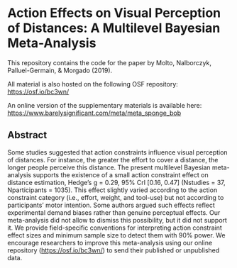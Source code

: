 # Action Effects on Visual Perception of Distances: A Multilevel Bayesian Meta-Analysis

This repository contains the code for the paper by Molto, Nalborczyk, Palluel-Germain, & Morgado (2019).

All material is also hosted on the following OSF repository: https://osf.io/bc3wn/

An online version of the supplementary materials is available here: https://www.barelysignificant.com/meta/meta_sponge_bob

## Abstract

Some studies suggested that action constraints influence visual perception of distances. For instance, the greater the effort to cover a distance, the longer people perceive this distance. The present multilevel Bayesian meta-analysis supports the existence of a small action constraint effect on distance estimation, Hedge’s g = 0.29, 95% CrI [0.16, 0.47] (Nstudies = 37, Nparticipants = 1035). This effect slightly varied according to the action constraint category (i.e., effort, weight, and tool-use) but not according to participants’ motor intention. Some authors argued such effects reflect experimental demand biases rather than genuine perceptual effects. Our meta-analysis did not allow to dismiss this possibility, but it did not support it. We provide field-specific conventions for interpreting action constraint effect sizes and minimum sample size to detect them with 90% power. We encourage researchers to improve this meta-analysis using our online repository (https://osf.io/bc3wn/) to send their published or unpublished data.
